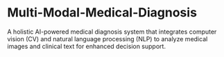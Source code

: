 # Multi-Modal-Medical-Diagnosis
A holistic AI-powered medical diagnosis system that integrates computer vision (CV) and natural language processing (NLP) to analyze medical images and clinical text for enhanced decision support.
